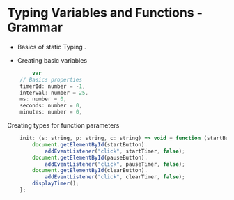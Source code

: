 # Typing Variables and Functions - Grammar

- Basics of static Typing .


- Creating basic variables

```javascript
		var
    // Basics properties
    timerId: number = -1,
    interval: number = 25,
    ms: number = 0,
    seconds: number = 0,
    minutes: number = 0,
```

Creating  types for function parameters

```javascript
    init: (s: string, p: string, c: string) => void = function (startButton, pauseButton, clearButton) {
        document.getElementById(startButton).
            addEventListener("click", startTimer, false);
        document.getElementById(pauseButton).
            addEventListener("click", pauseTimer, false);
        document.getElementById(clearButton).
            addEventListener("click", clearTimer, false);
        displayTimer();
    };
```